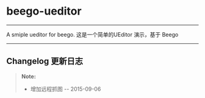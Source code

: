 # beego-ueditor
---------
A smiple ueditor for beego.
这是一个简单的UEditor 演示，基于 Beego

---------
 Changelog 更新日志
-------------
> **Note:**
>- 增加远程抓图 -- 2015-09-06

